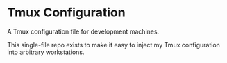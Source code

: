 # Tmux Configuration
A Tmux configuration file for development machines.

This single-file repo exists to make it easy to inject my Tmux configuration into arbitrary workstations.
